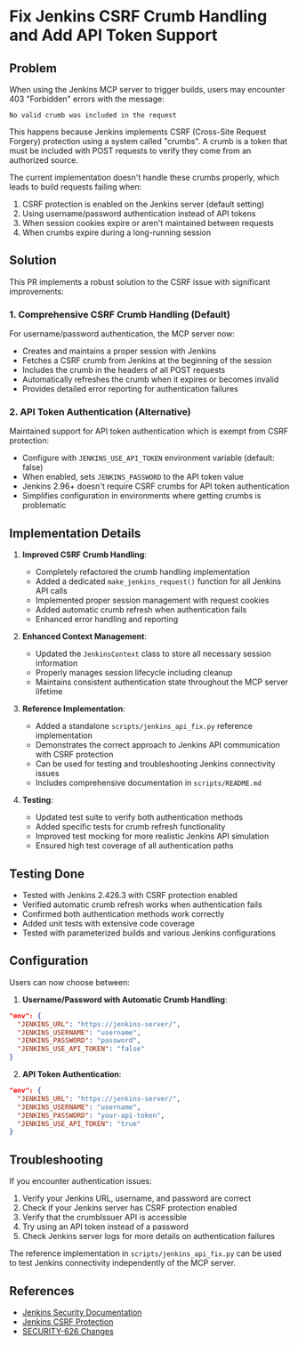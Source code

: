 # Fix Jenkins CSRF Crumb Handling and Add API Token Support

## Problem

When using the Jenkins MCP server to trigger builds, users may encounter 403 "Forbidden" errors with the message:
```
No valid crumb was included in the request
```

This happens because Jenkins implements CSRF (Cross-Site Request Forgery) protection using a system called "crumbs".
A crumb is a token that must be included with POST requests to verify they come from an authorized source.

The current implementation doesn't handle these crumbs properly, which leads to build requests failing when:
1. CSRF protection is enabled on the Jenkins server (default setting)
2. Using username/password authentication instead of API tokens
3. When session cookies expire or aren't maintained between requests
4. When crumbs expire during a long-running session

## Solution

This PR implements a robust solution to the CSRF issue with significant improvements:

### 1. Comprehensive CSRF Crumb Handling (Default)

For username/password authentication, the MCP server now:
- Creates and maintains a proper session with Jenkins
- Fetches a CSRF crumb from Jenkins at the beginning of the session
- Includes the crumb in the headers of all POST requests
- Automatically refreshes the crumb when it expires or becomes invalid
- Provides detailed error reporting for authentication failures

### 2. API Token Authentication (Alternative)

Maintained support for API token authentication which is exempt from CSRF protection:
- Configure with `JENKINS_USE_API_TOKEN` environment variable (default: false)
- When enabled, sets `JENKINS_PASSWORD` to the API token value
- Jenkins 2.96+ doesn't require CSRF crumbs for API token authentication
- Simplifies configuration in environments where getting crumbs is problematic

## Implementation Details

1. **Improved CSRF Crumb Handling**:
   - Completely refactored the crumb handling implementation
   - Added a dedicated `make_jenkins_request()` function for all Jenkins API calls
   - Implemented proper session management with request cookies
   - Added automatic crumb refresh when authentication fails
   - Enhanced error handling and reporting

2. **Enhanced Context Management**:
   - Updated the `JenkinsContext` class to store all necessary session information
   - Properly manages session lifecycle including cleanup
   - Maintains consistent authentication state throughout the MCP server lifetime

3. **Reference Implementation**:
   - Added a standalone `scripts/jenkins_api_fix.py` reference implementation
   - Demonstrates the correct approach to Jenkins API communication with CSRF protection
   - Can be used for testing and troubleshooting Jenkins connectivity issues
   - Includes comprehensive documentation in `scripts/README.md`

4. **Testing**:
   - Updated test suite to verify both authentication methods
   - Added specific tests for crumb refresh functionality
   - Improved test mocking for more realistic Jenkins API simulation
   - Ensured high test coverage of all authentication paths

## Testing Done

- Tested with Jenkins 2.426.3 with CSRF protection enabled
- Verified automatic crumb refresh works when authentication fails
- Confirmed both authentication methods work correctly
- Added unit tests with extensive code coverage
- Tested with parameterized builds and various Jenkins configurations

## Configuration

Users can now choose between:

1. **Username/Password with Automatic Crumb Handling**:
```json
"env": {
  "JENKINS_URL": "https://jenkins-server/",
  "JENKINS_USERNAME": "username",
  "JENKINS_PASSWORD": "password",
  "JENKINS_USE_API_TOKEN": "false"
}
```

2. **API Token Authentication**:
```json
"env": {
  "JENKINS_URL": "https://jenkins-server/",
  "JENKINS_USERNAME": "username",
  "JENKINS_PASSWORD": "your-api-token",
  "JENKINS_USE_API_TOKEN": "true"
}
```

## Troubleshooting

If you encounter authentication issues:

1. Verify your Jenkins URL, username, and password are correct
2. Check if your Jenkins server has CSRF protection enabled
3. Verify that the crumbIssuer API is accessible
4. Try using an API token instead of a password
5. Check Jenkins server logs for more details on authentication failures

The reference implementation in `scripts/jenkins_api_fix.py` can be used to test Jenkins connectivity independently of the MCP server.

## References

- [Jenkins Security Documentation](https://www.jenkins.io/doc/book/security/)
- [Jenkins CSRF Protection](https://www.jenkins.io/doc/book/security/csrf-protection/)
- [SECURITY-626 Changes](https://www.jenkins.io/doc/upgrade-guide/2.176/#SECURITY-626)
